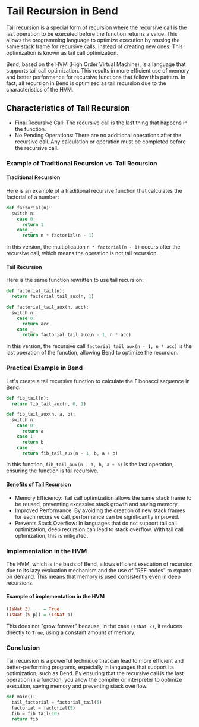 # Tail Recursion in Bend

Tail recursion is a special form of recursion where the recursive call is the last operation to be executed before the function returns a value. This allows the programming language to optimize execution by reusing the same stack frame for recursive calls, instead of creating new ones. This optimization is known as tail call optimization.

Bend, based on the HVM (High Order Virtual Machine), is a language that supports tail call optimization. This results in more efficient use of memory and better performance for recursive functions that follow this pattern. In fact, all recursion in Bend is optimized as tail recursion due to the characteristics of the HVM.

## Characteristics of Tail Recursion

- Final Recursive Call: The recursive call is the last thing that happens
  in the function.
- No Pending Operations: There are no additional operations after the recursive
  call. Any calculation or operation must be completed before the recursive
  call.

### Example of Traditional Recursion vs. Tail Recursion

#### Traditional Recursion

Here is an example of a traditional recursive function that calculates the factorial
of a number:

```py
def factorial(n):
  switch n:
    case 0:
      return 1
    case _:
      return n * factorial(n - 1)
```

In this version, the multiplication `n * factorial(n - 1)` occurs after the recursive call, which means the operation is not tail recursion.

#### Tail Recursion

Here is the same function rewritten to use tail recursion:

```py
def factorial_tail(n):
  return factorial_tail_aux(n, 1)

def factorial_tail_aux(n, acc):
  switch n:
    case 0:
      return acc
    case _:
      return factorial_tail_aux(n - 1, n * acc)
```

In this version, the recursive call `factorial_tail_aux(n - 1, n * acc)` is the last operation of the function, allowing Bend to optimize the recursion.

### Practical Example in Bend

Let's create a tail recursive function to calculate the Fibonacci sequence in Bend:

```py
def fib_tail(n):
  return fib_tail_aux(n, 0, 1)

def fib_tail_aux(n, a, b):
  switch n:
    case 0:
      return a
    case 1:
      return b
    case _:
      return fib_tail_aux(n - 1, b, a + b)
```

In this function, `fib_tail_aux(n - 1, b, a + b)` is the last operation, ensuring the function is tail recursive.

#### Benefits of Tail Recursion

- Memory Efficiency: Tail call optimization allows the same stack frame to be reused, preventing excessive stack growth and saving memory.
- Improved Performance: By avoiding the creation of new stack frames for each recursive call, performance can be significantly improved.
- Prevents Stack Overflow: In languages that do not support tail call optimization, deep recursion can lead to stack overflow. With tail call optimization, this is mitigated.

### Implementation in the HVM

The HVM, which is the basis of Bend, allows efficient execution of recursion due to its lazy evaluation mechanism and the use of "REF nodes" to expand on demand. This means that memory is used consistently even in deep recursions.

#### Example of implementation in the HVM

```hs
(IsNat Z)     = True
(IsNat (S p)) = (IsNat p)
```

This does not "grow forever" because, in the case `(IsNat Z)`, it reduces directly to `True`, using a constant amount of memory.

### Conclusion

Tail recursion is a powerful technique that can lead to more efficient and better-performing programs, especially in languages that support its optimization, such as Bend. By ensuring that the recursive call is the last operation in a function, you allow the compiler or interpreter to optimize execution, saving memory and preventing stack overflow.

```py
def main():
  tail_factorial = factorial_tail(5)
  factorial = factorial(5)
  fib = fib_tail(10)
  return fib
```
